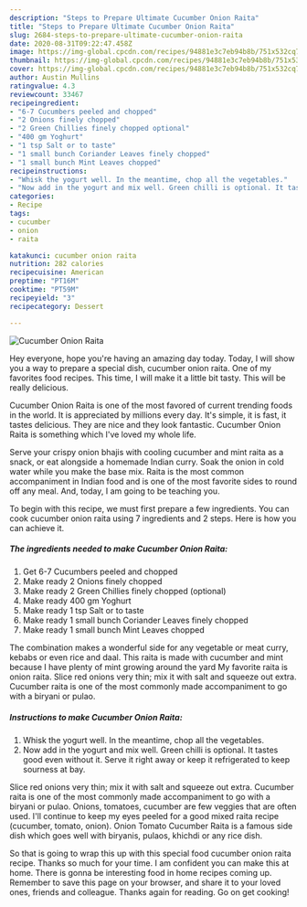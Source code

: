 ```yaml
---
description: "Steps to Prepare Ultimate Cucumber Onion Raita"
title: "Steps to Prepare Ultimate Cucumber Onion Raita"
slug: 2684-steps-to-prepare-ultimate-cucumber-onion-raita
date: 2020-08-31T09:22:47.458Z
image: https://img-global.cpcdn.com/recipes/94881e3c7eb94b8b/751x532cq70/cucumber-onion-raita-recipe-main-photo.jpg
thumbnail: https://img-global.cpcdn.com/recipes/94881e3c7eb94b8b/751x532cq70/cucumber-onion-raita-recipe-main-photo.jpg
cover: https://img-global.cpcdn.com/recipes/94881e3c7eb94b8b/751x532cq70/cucumber-onion-raita-recipe-main-photo.jpg
author: Austin Mullins
ratingvalue: 4.3
reviewcount: 33467
recipeingredient:
- "6-7 Cucumbers peeled and chopped"
- "2 Onions finely chopped"
- "2 Green Chillies finely chopped optional"
- "400 gm Yoghurt"
- "1 tsp Salt or to taste"
- "1 small bunch Coriander Leaves finely chopped"
- "1 small bunch Mint Leaves chopped"
recipeinstructions:
- "Whisk the yogurt well. In the meantime, chop all the vegetables."
- "Now add in the yogurt and mix well. Green chilli is optional. It tastes good even without it. Serve it right away or keep it refrigerated to keep sourness at bay."
categories:
- Recipe
tags:
- cucumber
- onion
- raita

katakunci: cucumber onion raita 
nutrition: 282 calories
recipecuisine: American
preptime: "PT16M"
cooktime: "PT59M"
recipeyield: "3"
recipecategory: Dessert

---
```



![Cucumber Onion Raita](https://img-global.cpcdn.com/recipes/94881e3c7eb94b8b/751x532cq70/cucumber-onion-raita-recipe-main-photo.jpg)

Hey everyone, hope you're having an amazing day today. Today, I will show you a way to prepare a special dish, cucumber onion raita. One of my favorites food recipes. This time, I will make it a little bit tasty. This will be really delicious.

Cucumber Onion Raita is one of the most favored of current trending foods in the world. It is appreciated by millions every day. It's simple, it is fast, it tastes delicious. They are nice and they look fantastic. Cucumber Onion Raita is something which I've loved my whole life.

Serve your crispy onion bhajis with cooling cucumber and mint raita as a snack, or eat alongside a homemade Indian curry. Soak the onion in cold water while you make the base mix. Raita is the most common accompaniment in Indian food and is one of the most favorite sides to round off any meal. And, today, I am going to be teaching you.


To begin with this recipe, we must first prepare a few ingredients. You can cook cucumber onion raita using 7 ingredients and 2 steps. Here is how you can achieve it.

<!--inarticleads1-->

##### The ingredients needed to make Cucumber Onion Raita:

1. Get 6-7 Cucumbers peeled and chopped
1. Make ready 2 Onions finely chopped
1. Make ready 2 Green Chillies finely chopped (optional)
1. Make ready 400 gm Yoghurt
1. Make ready 1 tsp Salt or to taste
1. Make ready 1 small bunch Coriander Leaves finely chopped
1. Make ready 1 small bunch Mint Leaves chopped


The combination makes a wonderful side for any vegetable or meat curry, kebabs or even rice and daal. This raita is made with cucumber and mint because I have plenty of mint growing around the yard My favorite raita is onion raita. Slice red onions very thin; mix it with salt and squeeze out extra. Cucumber raita is one of the most commonly made accompaniment to go with a biryani or pulao. 

<!--inarticleads2-->

##### Instructions to make Cucumber Onion Raita:

1. Whisk the yogurt well. In the meantime, chop all the vegetables.
1. Now add in the yogurt and mix well. Green chilli is optional. It tastes good even without it. Serve it right away or keep it refrigerated to keep sourness at bay.


Slice red onions very thin; mix it with salt and squeeze out extra. Cucumber raita is one of the most commonly made accompaniment to go with a biryani or pulao. Onions, tomatoes, cucumber are few veggies that are often used. I&#39;ll continue to keep my eyes peeled for a good mixed raita recipe (cucumber, tomato, onion). Onion Tomato Cucumber Raita is a famous side dish which goes well with biryanis, pulaos, khichdi or any rice dish. 

So that is going to wrap this up with this special food cucumber onion raita recipe. Thanks so much for your time. I am confident you can make this at home. There is gonna be interesting food in home recipes coming up. Remember to save this page on your browser, and share it to your loved ones, friends and colleague. Thanks again for reading. Go on get cooking!
